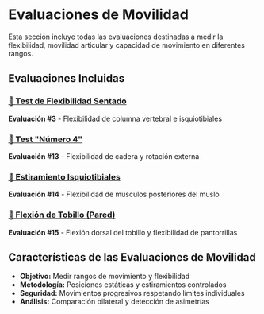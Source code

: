 # Evaluaciones de Movilidad

Esta sección incluye todas las evaluaciones destinadas a medir la flexibilidad, movilidad articular y capacidad de movimiento en diferentes rangos.

## Evaluaciones Incluidas

### [📏 Test de Flexibilidad Sentado](./test-flexibilidad-sentado)
**Evaluación #3** - Flexibilidad de columna vertebral e isquiotibiales

### [🔄 Test "Número 4"](./test-numero-4)  
**Evaluación #13** - Flexibilidad de cadera y rotación externa

### [🦵 Estiramiento Isquiotibiales](./estiramiento-isquiotibiales)
**Evaluación #14** - Flexibilidad de músculos posteriores del muslo

### [🦶 Flexión de Tobillo (Pared)](./flexion-tobillo-pared)
**Evaluación #15** - Flexión dorsal del tobillo y flexibilidad de pantorrillas

## Características de las Evaluaciones de Movilidad

- **Objetivo:** Medir rangos de movimiento y flexibilidad
- **Metodología:** Posiciones estáticas y estiramientos controlados  
- **Seguridad:** Movimientos progresivos respetando límites individuales
- **Análisis:** Comparación bilateral y detección de asimetrías

